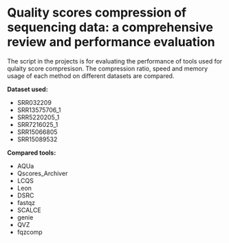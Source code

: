 # Quality scores compression of sequencing data: a comprehensive review and performance evaluation

The script in the projects is for evaluating the performance of tools used for qulaity score compresison. The compression ratio, speed and memory usage of each method on different datasets are compared.

**Dataset used:**
- SRR032209
- SRR13575706_1
- SRR5220205_1
- SRR7216025_1
- SRR15066805
- SRR15089532

**Compared tools:**
- AQUa
- Qscores_Archiver
- LCQS
- Leon
- DSRC
- fastqz
- SCALCE
- genie
- QVZ
- fqzcomp
